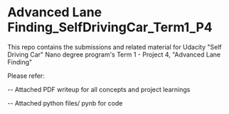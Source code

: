 # Advanced Lane Finding_SelfDrivingCar_Term1_P4
This repo contains the submissions and related material for Udacity "Self Driving Car" Nano degree program's Term 1 - Project 4, "Advanced Lane Finding"

Please refer:

-- Attached PDF writeup for all concepts and project learnings

-- Attached python files/ pynb for code
